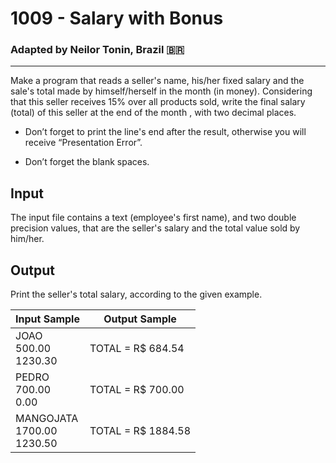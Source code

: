 # 1009 - Salary with Bonus
### Adapted by Neilor Tonin, Brazil <span>&#x1f1e7;&#x1f1f7;</span>
---

Make a program that reads a seller's name, his/her fixed salary and the sale's total made by himself/herself in the month (in money). Considering that this seller receives 15% over all products sold, write the final salary (total) of this seller at the end of the month , with two decimal places.

- Don’t forget to print the line's end after the result, otherwise you will receive “Presentation Error”.

- Don’t forget the blank spaces.

## Input

The input file contains a text (employee's first name), and two double precision values, that are the seller's salary and the total value sold by him/her.

## Output

Print the seller's total salary, according to the given example.

| Input Sample | Output Sample |
| --- | --- |
|JOAO</br>500.00</br>1230.30|TOTAL = R$ 684.54|
|PEDRO</br>700.00</br>0.00|TOTAL = R$ 700.00|
|MANGOJATA</br>1700.00</br>1230.50|TOTAL = R$ 1884.58|